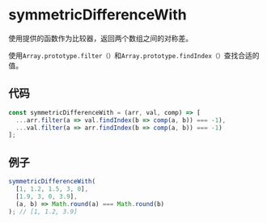 # symmetricDifferenceWith

使用提供的函数作为比较器，返回两个数组之间的对称差。

使用`Array.prototype.filter（）`和`Array.prototype.findIndex（）`查找合适的值。

## 代码

```js
const symmetricDifferenceWith = (arr, val, comp) => [
  ...arr.filter(a => val.findIndex(b => comp(a, b)) === -1),
  ...val.filter(a => arr.findIndex(b => comp(a, b)) === -1)
];
```

## 例子

```js
symmetricDifferenceWith(
  [1, 1.2, 1.5, 3, 0],
  [1.9, 3, 0, 3.9],
  (a, b) => Math.round(a) === Math.round(b)
); // [1, 1.2, 3.9]
```

